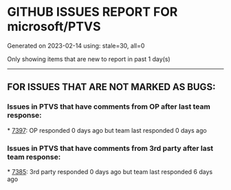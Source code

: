 
# GITHUB ISSUES REPORT FOR microsoft/PTVS


Generated on 2023-02-14 using: stale=30, all=0


Only showing items that are new to report in past 1 day(s)


---

## FOR ISSUES THAT ARE NOT MARKED AS BUGS:


### Issues in PTVS that have comments from OP after last team response:


\* [7397](https://github.com/microsoft/PTVS/issues/7397 "The type information displayed wrong for sys.exc_info with the latest typeshed"): OP responded 0 days ago but team last responded 0 days ago

### Issues in PTVS that have comments from 3rd party after last team response:


\* [7385](https://github.com/microsoft/PTVS/issues/7385 "Live Share: The error is repeated twice in the error list on client."): 3rd party responded 0 days ago but team last responded 6 days ago
